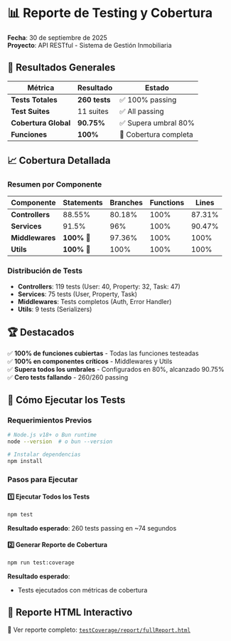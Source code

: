 # 📊 Reporte de Testing y Cobertura

**Fecha**: 30 de septiembre de 2025  
**Proyecto**: API RESTful - Sistema de Gestión Inmobiliaria

## 🎯 Resultados Generales

| Métrica | Resultado | Estado |
|---------|-----------|--------|
| **Tests Totales** | **260 tests** | ✅ 100% passing |
| **Test Suites** | 11 suites | ✅ All passing |
| **Cobertura Global** | **90.75%** | ✅ Supera umbral 80% |
| **Funciones** | **100%** | 🎯 Cobertura completa |

## 📈 Cobertura Detallada

### Resumen por Componente

| Componente | Statements | Branches | Functions | Lines |
|------------|-----------|----------|-----------|-------|
| **Controllers** | 88.55% | 80.18% | 100% | 87.31% |
| **Services** | 91.5% | 96% | 100% | 90.47% |
| **Middlewares** | **100%** 🌟 | 97.36% | 100% | 100% |
| **Utils** | **100%** 🌟 | 100% | 100% | 100% |

### Distribución de Tests

- **Controllers**: 119 tests (User: 40, Property: 32, Task: 47)
- **Services**: 75 tests (User, Property, Task)
- **Middlewares**: Tests completos (Auth, Error Handler)
- **Utils**: 9 tests (Serializers)

## 🏆 Destacados

✅ **100% de funciones cubiertas** - Todas las funciones testeadas  
✅ **100% en componentes críticos** - Middlewares y Utils  
✅ **Supera todos los umbrales** - Configurados en 80%, alcanzado 90.75%  
✅ **Cero tests fallando** - 260/260 passing  

## 🚀 Cómo Ejecutar los Tests

### Requerimientos Previos

```bash
# Node.js v18+ o Bun runtime
node --version  # o bun --version

# Instalar dependencias
npm install
```

### Pasos para Ejecutar

#### 1️⃣ Ejecutar Todos los Tests

```bash
npm test
```

**Resultado esperado**: 260 tests passing en ~74 segundos

#### 2️⃣ Generar Reporte de Cobertura

```bash
npm run test:coverage
```

**Resultado esperado**: 
- Tests ejecutados con métricas de cobertura


## 📁 Reporte HTML Interactivo

📄 Ver reporte completo: [`testCoverage/report/fullReport.html`](./testCoverage/report/fullReport.html)

